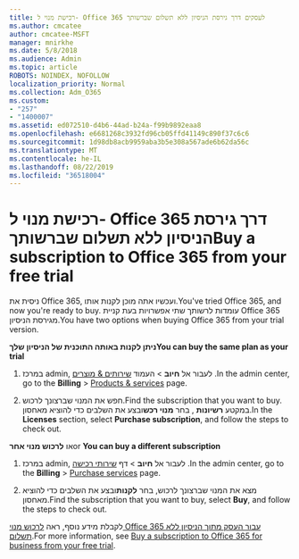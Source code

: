 ```yaml
---
title: רכישת מנוי ל- Office 365 לעסקים דרך גירסת הניסיון ללא תשלום שברשותך
ms.author: cmcatee
author: cmcatee-MSFT
manager: mnirkhe
ms.date: 5/8/2018
ms.audience: Admin
ms.topic: article
ROBOTS: NOINDEX, NOFOLLOW
localization_priority: Normal
ms.collection: Adm_O365
ms.custom:
- "257"
- "1400007"
ms.assetid: ed072510-d4b6-44ad-b24a-f99b9892eaa8
ms.openlocfilehash: e6681268c3932fd96cb05ffd41149c890f37c6c6
ms.sourcegitcommit: 1d98db8acb9959aba3b5e308a567ade6b62da56c
ms.translationtype: MT
ms.contentlocale: he-IL
ms.lasthandoff: 08/22/2019
ms.locfileid: "36518004"
---
```

# <a name="buy-a-subscription-to-office-365-from-your-free-trial"></a><span data-ttu-id="51028-102">רכישת מנוי ל- Office 365 דרך גירסת הניסיון ללא תשלום שברשותך</span><span class="sxs-lookup"><span data-stu-id="51028-102">Buy a subscription to Office 365 from your free trial</span></span>

<span data-ttu-id="51028-103">ניסית את Office 365, ועכשיו אתה מוכן לקנות אותו.</span><span class="sxs-lookup"><span data-stu-id="51028-103">You've tried Office 365, and now you're ready to buy.</span></span> <span data-ttu-id="51028-104">עומדות לרשותך שתי אפשרויות בעת קניית Office 365 מגירסת הניסיון.</span><span class="sxs-lookup"><span data-stu-id="51028-104">You have two options when buying Office 365 from your trial version.</span></span>
  
 <span data-ttu-id="51028-105">**ניתן לקנות באותה התוכנית של הניסיון שלך**</span><span class="sxs-lookup"><span data-stu-id="51028-105">**You can buy the same plan as your trial**</span></span>
  
1. <span data-ttu-id="51028-106">במרכז admin, לעבור אל **חיוב** \> העמוד [שירותים & מוצרים](https://go.microsoft.com/fwlink/p/?linkid=842054) .</span><span class="sxs-lookup"><span data-stu-id="51028-106">In the admin center, go to the **Billing** \> [Products & services](https://go.microsoft.com/fwlink/p/?linkid=842054) page.</span></span>

2. <span data-ttu-id="51028-107">חפש את המנוי שברצונך לרכוש.</span><span class="sxs-lookup"><span data-stu-id="51028-107">Find the subscription that you want to buy.</span></span> <span data-ttu-id="51028-108">במקטע **רשיונות** , בחר **מנוי רכש**ובצע את השלבים כדי להוציא מאחסון.</span><span class="sxs-lookup"><span data-stu-id="51028-108">In the **Licenses** section, select **Purchase subscription**, and follow the steps to check out.</span></span>

<span data-ttu-id="51028-109">או **לרכוש מנוי אחר**</span><span class="sxs-lookup"><span data-stu-id="51028-109">or **You can buy a different subscription**</span></span>
  
1. <span data-ttu-id="51028-110">במרכז admin, לעבור אל **חיוב** \> דף [שירותי רכישה](https://go.microsoft.com/fwlink/p/?linkid=868433) .</span><span class="sxs-lookup"><span data-stu-id="51028-110">In the admin center, go to the **Billing** \> [Purchase services](https://go.microsoft.com/fwlink/p/?linkid=868433) page.</span></span>

3. <span data-ttu-id="51028-111">מצא את המנוי שברצונך לרכוש, בחר **לקנות**ובצע את השלבים כדי להוציא מאחסון.</span><span class="sxs-lookup"><span data-stu-id="51028-111">Find the subscription that you want to buy, select **Buy**, and follow the steps to check out.</span></span>

<span data-ttu-id="51028-112">לקבלת מידע נוסף, ראה [לרכוש מנוי Office 365 עבור העסק מתוך הניסיון ללא תשלום](https://docs.microsoft.com/office365/admin/subscriptions-and-billing/buy-a-subscription-from-your-free-trial).</span><span class="sxs-lookup"><span data-stu-id="51028-112">For more information, see [Buy a subscription to Office 365 for business from your free trial](https://docs.microsoft.com/office365/admin/subscriptions-and-billing/buy-a-subscription-from-your-free-trial).</span></span>